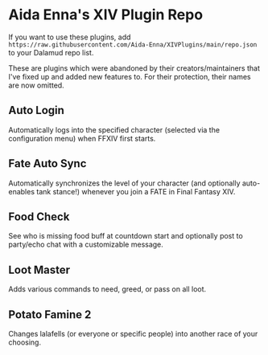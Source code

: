# Aida Enna's XIV Plugin Repo

If you want to use these plugins, add `https://raw.githubusercontent.com/Aida-Enna/XIVPlugins/main/repo.json` to your Dalamud repo list. 

These are plugins which were abandoned by their creators/maintainers that I've fixed up and added new features to. For their protection, their names are now omitted.

## Auto Login

Automatically logs into the specified character (selected via the configuration menu) when FFXIV first starts.

## Fate Auto Sync

Automatically synchronizes the level of your character (and optionally auto-enables tank stance!) whenever you join a FATE in Final Fantasy XIV.

## Food Check

See who is missing food buff at countdown start and optionally post to party/echo chat with a customizable message.

## Loot Master

Adds various commands to need, greed, or pass on all loot.

## Potato Famine 2

Changes lalafells (or everyone or specific people) into another race of your choosing.
